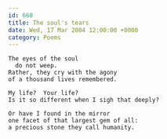 ```yaml
---
id: 660
title: The soul's tears
date: Wed, 17 Mar 2004 12:00:00 +0000
category: Poems
---
```


    The eyes of the soul  
      do not weep.  
    Rather, they cry with the agony  
    of a thousand lives remembered.

    My life?  Your life?  
    Is it so different when I sigh that deeply?

    Or have I found in the mirror  
    one facet of that largest gem of all:  
    a precious stone they call humanity.


